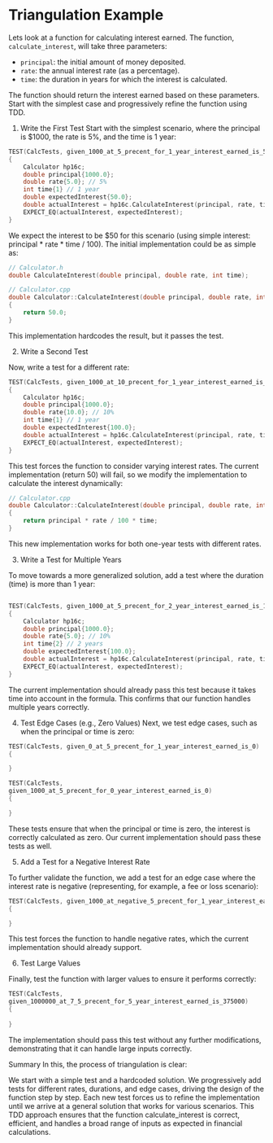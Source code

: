 # Triangulation Example

Lets look at a function for  calculating interest earned. 
The function, `calculate_interest`, will take three parameters:

- `principal`: the initial amount of money deposited.
- `rate`: the annual interest rate (as a percentage).
- `time`: the duration in years for which the interest is calculated.  

The function should return the interest earned based on these parameters. Start with the simplest case and progressively refine the function using TDD.

1. Write the First Test
Start with the simplest scenario, where the principal is $1000, the rate is 5%, and the time is 1 year:
```cpp
TEST(CalcTests, given_1000_at_5_precent_for_1_year_interest_earned_is_50) 
{   
    Calculator hp16c;
    double principal{1000.0};
    double rate{5.0}; // 5%
    int time{1} // 1 year
    double expectedInterest{50.0};
    double actualInterest = hp16c.CalculateInterest(principal, rate, time);
    EXPECT_EQ(actualInterest, expectedInterest);
}
```    
We expect the interest to be $50 for this scenario (using simple interest: principal * rate * time / 100). The initial implementation could be as simple as:

```cpp
// Calculator.h
double CalculateInterest(double principal, double rate, int time);

// Calculator.cpp
double Calculator::CalculateInterest(double principal, double rate, int time)
{
    return 50.0;
}

```
This implementation hardcodes the result, but it passes the test.

2. Write a Second Test

Now, write a test for a different rate:
```cpp
TEST(CalcTests, given_1000_at_10_precent_for_1_year_interest_earned_is_100) 
{   
    Calculator hp16c;
    double principal{1000.0};
    double rate{10.0}; // 10%
    int time{1} // 1 year
    double expectedInterest{100.0};
    double actualInterest = hp16c.CalculateInterest(principal, rate, time);
    EXPECT_EQ(actualInterest, expectedInterest);
}  
```
This test forces the function to consider varying interest rates. The current implementation (return 50) will fail, so we modify the implementation to calculate the interest dynamically:

```cpp
// Calculator.cpp
double Calculator::CalculateInterest(double principal, double rate, int time)
{
    return principal * rate / 100 * time;
}

```
This new implementation works for both one-year tests with different rates.

3.  Write a Test for Multiple Years

To move towards a more generalized solution, add a test where the duration (time) is more than 1 year:
```cpp

TEST(CalcTests, given_1000_at_5_precent_for_2_year_interest_earned_is_100)
{
    Calculator hp16c;
    double principal{1000.0};
    double rate{5.0}; // 10%
    int time{2} // 2 years
    double expectedInterest{100.0};
    double actualInterest = hp16c.CalculateInterest(principal, rate, time);
    EXPECT_EQ(actualInterest, expectedInterest);
}
```
The current implementation should already pass this test because it takes time into account in the formula. This confirms that our function handles multiple years correctly.

4. Test Edge Cases (e.g., Zero Values)
Next, we test edge cases, such as when the principal or time is zero:
```cpp
TEST(CalcTests, given_0_at_5_precent_for_1_year_interest_earned_is_0)
{

}

TEST(CalcTests, 
given_1000_at_5_precent_for_0_year_interest_earned_is_0)
{

}
```
These tests ensure that when the principal or time is zero, the interest is correctly calculated as zero. Our current implementation should pass these tests as well.

5.  Add a Test for a Negative Interest Rate  

To further validate the function, we add a test for an edge case where the interest rate is negative (representing, for example, a fee or loss scenario):
```cpp
TEST(CalcTests, given_1000_at_negative_5_precent_for_1_year_interest_earned_is_negative_50)
{

}
```
This test forces the function to handle negative rates, which the current implementation should already support.

6. Test Large Values 

Finally, test the function with larger values to ensure it performs correctly:
```cpp
TEST(CalcTests, 
given_1000000_at_7_5_precent_for_5_year_interest_earned_is_375000)
{
    
}
```
The implementation should pass this test without any further modifications, demonstrating that it can handle large inputs correctly.

Summary
In this, the process of triangulation is clear:

We start with a simple test and a hardcoded solution.
We progressively add tests for different rates, durations, and edge cases, driving the design of the function step by step.
Each new test forces us to refine the implementation until we arrive at a general solution that works for various scenarios.
This TDD approach ensures that the function calculate_interest is correct, efficient, and handles a broad range of inputs as expected in financial calculations.
